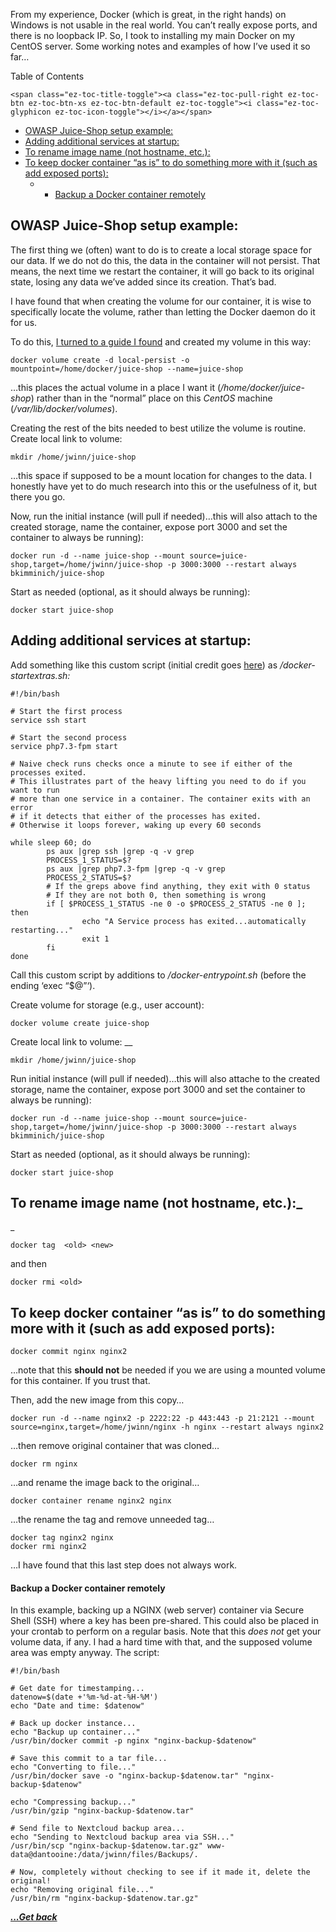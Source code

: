 From my experience, Docker (which is great, in the right hands) on Windows is not usable in the real world. You can&#8217;t really expose ports, and there is no loopback IP. So, I took to installing my main Docker on my CentOS server. Some working notes and examples of how I&#8217;ve used it so far&#8230;



<div id="ez-toc-container" class="ez-toc-v2_0_11 counter-hierarchy counter-decimal ez-toc-grey">
  <div class="ez-toc-title-container">
    <p class="ez-toc-title">
      Table of Contents
    </p>
    
    <span class="ez-toc-title-toggle"><a class="ez-toc-pull-right ez-toc-btn ez-toc-btn-xs ez-toc-btn-default ez-toc-toggle"><i class="ez-toc-glyphicon ez-toc-icon-toggle"></i></a></span>
  </div><nav>
  
  <ul class="ez-toc-list ez-toc-list-level-1">
    <li class="ez-toc-page-1 ez-toc-heading-level-2">
      <a class="ez-toc-link ez-toc-heading-1" href="https://jwinn.getamonkey.com/?page_id=92#OWASP_JuiceShop_setup_example" title="OWASP Juice-Shop setup example:">OWASP Juice-Shop setup example:</a>
    </li>
    <li class="ez-toc-page-1 ez-toc-heading-level-2">
      <a class="ez-toc-link ez-toc-heading-2" href="https://jwinn.getamonkey.com/?page_id=92#Adding_additional_services_at_startup" title="Adding additional services at startup:">Adding additional services at startup:</a>
    </li>
    <li class="ez-toc-page-1 ez-toc-heading-level-2">
      <a class="ez-toc-link ez-toc-heading-3" href="https://jwinn.getamonkey.com/?page_id=92#To_rename_image_name_(not_hostname,_etc_)" title="To rename image name (not hostname, etc.): ">To rename image name (not hostname, etc.): </a>
    </li>
    <li class="ez-toc-page-1 ez-toc-heading-level-2">
      <a class="ez-toc-link ez-toc-heading-4" href="https://jwinn.getamonkey.com/?page_id=92#To_keep_docker_container_%E2%80%9Cas_is%E2%80%9D_to_do_something_more_with_it_(such_as_add_exposed_ports)" title="To keep docker container &#8220;as is&#8221; to do something more with it (such as add exposed ports):">To keep docker container &#8220;as is&#8221; to do something more with it (such as add exposed ports):</a><ul class="ez-toc-list-level-4">
        <li class="ez-toc-heading-level-4">
          <ul class="ez-toc-list-level-4">
            <li class="ez-toc-heading-level-4">
              <a class="ez-toc-link ez-toc-heading-5" href="https://jwinn.getamonkey.com/?page_id=92#Backup_a_Docker_container_remotely" title="Backup a Docker container remotely">Backup a Docker container remotely</a>
            </li>
          </ul>
        </li>
      </ul>
    </li>
  </ul></nav>
</div>

## <span class="ez-toc-section" id="OWASP_JuiceShop_setup_example"></span>OWASP Juice-Shop setup example:<span class="ez-toc-section-end"></span>

The first thing we (often) want to do is to create a local storage space for our data. If we do not do this, the data in the container will not persist. That means, the next time we restart the container, it will go back to its original state, losing any data we&#8217;ve added since its creation. That&#8217;s bad.

I have found that when creating the volume for our container, it is wise to specifically locate the volume, rather than letting the Docker daemon do it for us.

To do this, [I turned to a guide I found](https://dbafromthecold.com/2018/05/02/changing-the-location-of-docker-named-volumes/) and created my volume in this way:

<pre class="wp-block-code"><code class="">docker volume create -d local-persist -o mountpoint=/home/docker/juice-shop --name=juice-shop</code></pre>

&#8230;this places the actual volume in a place I want it (_/home/docker/juice-shop_) rather than in the &#8220;normal&#8221; place on this _CentOS_ machine (_/var/lib/docker/volumes_).

Creating the rest of the bits needed to best utilize the volume is routine. Create local link to volume: 

<pre class="wp-block-code"><code class="">mkdir /home/jwinn/juice-shop</code></pre>

&#8230;this space if supposed to be a mount location for changes to the data. I honestly have yet to do much research into this or the usefulness of it, but there you go.

Now, run the initial instance (will pull if needed)…this will also attach to the created storage, name the container, expose port 3000 and set the container to always be running): 

<pre class="wp-block-code"><code class="">docker run -d --name juice-shop --mount source=juice-shop,target=/home/jwinn/juice-shop -p 3000:3000 --restart always bkimminich/juice-shop</code></pre>

Start as needed (optional, as it should always be running): 

<pre class="wp-block-code"><code class="">docker start juice-shop﻿</code></pre>



## <span class="ez-toc-section" id="Adding_additional_services_at_startup"></span>Adding additional services at startup:<span class="ez-toc-section-end"></span>

Add something like this custom script (initial credit goes [here](https://docs.docker.com/config/containers/multi-service_container/)) as _/docker-startextras.sh:_

<pre class="wp-block-code"><code class="">#!/bin/bash

# Start the first process
service ssh start

# Start the second process
service php7.3-fpm start

# Naive check runs checks once a minute to see if either of the processes exited.
# This illustrates part of the heavy lifting you need to do if you want to run
# more than one service in a container. The container exits with an error
# if it detects that either of the processes has exited.
# Otherwise it loops forever, waking up every 60 seconds

while sleep 60; do
        ps aux |grep ssh |grep -q -v grep
        PROCESS_1_STATUS=$?
        ps aux |grep php7.3-fpm |grep -q -v grep
        PROCESS_2_STATUS=$?
        # If the greps above find anything, they exit with 0 status
        # If they are not both 0, then something is wrong
        if [ $PROCESS_1_STATUS -ne 0 -o $PROCESS_2_STATUS -ne 0 ]; then
                echo "A Service process has exited...automatically restarting..."
                exit 1
        fi
done</code></pre>

Call this custom script by additions to _/docker-entrypoint.sh_ (before the ending &#8216;exec &#8220;$@&#8221;&#8216;).



Create volume for storage (e.g., user account): 

<pre class="wp-block-code"><code class="">docker volume create juice-shop</code></pre>

Create local link to volume: __

<pre class="wp-block-code"><code class="">mkdir /home/jwinn/juice-shop</code></pre>

Run initial instance (will pull if needed)…this will also attache to the created storage, name the container, expose port 3000 and set the container to always be running): 

<pre class="wp-block-code"><code class="">docker run -d --name juice-shop --mount source=juice-shop,target=/home/jwinn/juice-shop -p 3000:3000 --restart always bkimminich/juice-shop</code></pre>

Start as needed (optional, as it should always be running):

<pre class="wp-block-code"><code class="">docker start juice-shop</code></pre>

## <span class="ez-toc-section" id="To_rename_image_name_(not_hostname,_etc_)"></span>To rename image name (not hostname, etc.):_  
_ <span class="ez-toc-section-end"></span>

<pre class="wp-block-code"><code class="">docker tag  &lt;old> &lt;new>﻿</code></pre>

and then

<pre class="wp-block-code"><code class="">﻿docker rmi &lt;old></code></pre>

## <span class="ez-toc-section" id="To_keep_docker_container_%E2%80%9Cas_is%E2%80%9D_to_do_something_more_with_it_(such_as_add_exposed_ports)"></span>To keep docker container &#8220;as is&#8221; to do something more with it (such as add exposed ports):<span class="ez-toc-section-end"></span>

<pre class="wp-block-code"><code class="">docker commit nginx nginx2</code></pre>

&#8230;note that this **should not** be needed if you we are using a mounted volume for this container. If you trust that.

Then, add the new image from this copy…

<pre class="wp-block-code"><code class="">docker run -d --name nginx2 -p 2222:22 -p 443:443 -p 21:2121 --mount source=nginx,target=/home/jwinn/nginx -h nginx --restart always nginx2﻿</code></pre>

…then remove original container that was cloned…

<pre class="wp-block-code"><code class="">docker rm nginx</code></pre>

…and rename the image back to the original…

<pre class="wp-block-code"><code class="">docker container rename nginx2 nginx</code></pre>

…the rename the tag and remove unneeded tag…

<pre class="wp-block-code"><code class="">﻿docker tag nginx2 nginx
docker rmi nginx2</code></pre>

&#8230;I have found that this last step does not always work.

#### <span class="ez-toc-section" id="Backup_a_Docker_container_remotely"></span>Backup a Docker container remotely<span class="ez-toc-section-end"></span>

In this example, backing up a NGINX (web server) container via Secure Shell (SSH) where a key has been pre-shared. This could also be placed in your crontab to perform on a regular basis. Note that this _does not_ get your volume data, if any. I had a hard time with that, and the supposed volume area was empty anyway. The script:

<pre class="wp-block-code"><code class="">#!/bin/bash

# Get date for timestamping...
datenow=$(date +'%m-%d-at-%H-%M')
echo "Date and time: $datenow"

# Back up docker instance...
echo "Backup up container..."
/usr/bin/docker commit -p nginx "nginx-backup-$datenow"

# Save this commit to a tar file...
echo "Converting to file..."
/usr/bin/docker save -o "nginx-backup-$datenow.tar" "nginx-backup-$datenow"

echo "Compressing backup..."
/usr/bin/gzip "nginx-backup-$datenow.tar"

# Send file to Nextcloud backup area...
echo "Sending to Nextcloud backup area via SSH..."
/usr/bin/scp "nginx-backup-$datenow.tar.gz" www-data@dantooine:/data/jwinn/files/Backups/.

# Now, completely without checking to see if it made it, delete the original!
echo "Removing original file..."
/usr/bin/rm "nginx-backup-$datenow.tar.gz"</code></pre>

[***...Get back***](..)
